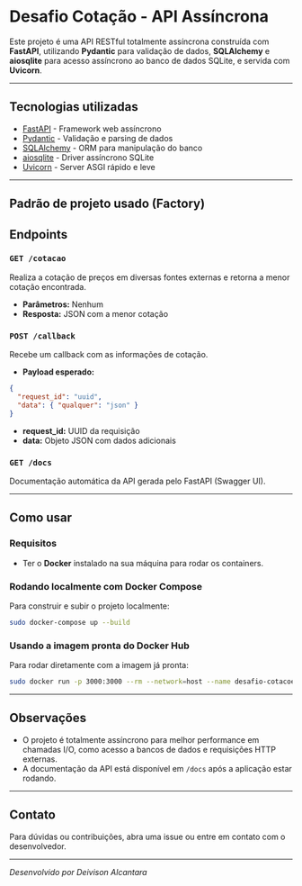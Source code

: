 # Desafio Cotação - API Assíncrona

Este projeto é uma API RESTful totalmente assíncrona construída com **FastAPI**, utilizando **Pydantic** para validação de dados, **SQLAlchemy** e **aiosqlite** para acesso assíncrono ao banco de dados SQLite, e servida com **Uvicorn**.

---

## Tecnologias utilizadas

- [FastAPI](https://fastapi.tiangolo.com/) - Framework web assíncrono  
- [Pydantic](https://pydantic.dev/) - Validação e parsing de dados  
- [SQLAlchemy](https://www.sqlalchemy.org/) - ORM para manipulação do banco  
- [aiosqlite](https://github.com/jreese/aiosqlite) - Driver assíncrono SQLite  
- [Uvicorn](https://www.uvicorn.org/) - Server ASGI rápido e leve  

---
## Padrão de projeto usado (Factory)


## Endpoints

### `GET /cotacao`

Realiza a cotação de preços em diversas fontes externas e retorna a menor cotação encontrada.

- **Parâmetros:** Nenhum  
- **Resposta:** JSON com a menor cotação  

### `POST /callback`

Recebe um callback com as informações de cotação.

- **Payload esperado:**

```json
{
  "request_id": "uuid",
  "data": { "qualquer": "json" }
}
```

- **request_id:** UUID da requisição  
- **data:** Objeto JSON com dados adicionais  

### `GET /docs`

Documentação automática da API gerada pelo FastAPI (Swagger UI).

---

## Como usar
### Requisitos
- Ter o **Docker** instalado na sua máquina para rodar os containers.
  
### Rodando localmente com Docker Compose

Para construir e subir o projeto localmente:

```bash
sudo docker-compose up --build
```

### Usando a imagem pronta do Docker Hub

Para rodar diretamente com a imagem já pronta:

```bash
sudo docker run -p 3000:3000 --rm --network=host --name desafio-cotacoes deivisonalc/teste-amigoz
```

---

## Observações

- O projeto é totalmente assíncrono para melhor performance em chamadas I/O, como acesso a bancos de dados e requisições HTTP externas.  
- A documentação da API está disponível em `/docs` após a aplicação estar rodando.  

---

## Contato

Para dúvidas ou contribuições, abra uma issue ou entre em contato com o desenvolvedor.

---

*Desenvolvido por Deivison Alcantara*
